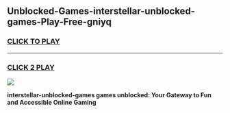 
## Unblocked-Games-interstellar-unblocked-games-Play-Free-gniyq
<h3>
<a href="https://premium76.site?title=interstellar-unblocked-games&ref=18A1">CLICK TO PLAY</a></h3>
<hr>

<h3>
<a href="https://premium76.site?title=interstellar-unblocked-games&ref=18A1">CLICK 2 PLAY</a>
  
</h3>

<a href="https://premium76.site?title=interstellar-unblocked-games&ref=18A1"><img src="https://clearcache.store/games.png"></a>


**interstellar-unblocked-games games unblocked: Your Gateway to Fun and Accessible Online Gaming**
